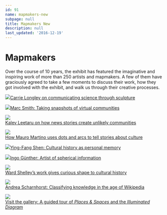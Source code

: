 ```yaml
---
id: 91
name: mapmakers-new
subpage: null
title: Mapmakers New
description: null
last_updated: '2016-12-19'
---
```

Mapmakers
=========

Over the course of 10 years, the exhibit has featured the imaginative and inspiring work of more than 250 artists and mapmakers. A few of them have graciously agreed to take a few moments to discuss their work, how they got involved with the exhibit, and walk us through their creative processes.

[![](images/mapmakers/carrie-longley-thumbnail.jpg)Carrie Longley on communicating science through sculpture](carrie-longley-interview.html)

[![](images/mapmakers/marc-smith-thumbnail.jpg)Marc Smith: Taking snapshots of virtual communities](marc-smith-interview.html)

[![](images/mapmakers/kalev-leetaru-thumbnail.jpg)  
Kalev Leetaru on how news stories create unlikely communities](kalev-leetaru-interview.html)

[![](images/mapmakers/mauro-martino-thumbnail.jpg)  
How Mauro Martino uses dots and arcs to tell stories about culture](mauro-martino-interview.html)

[![](images/mapmakers/shen-ying-fang-thumbnail.jpg)Ying-Fang Shen: Cultural history as personal memory](ying-fang-shen-interview.html)

[![](images/mapmakers/ingo-gunther-thumbnail.jpg)Ingo Günther: Artist of spherical information](ingo-gunther-interview.html)

[![](images/mapmakers/ward-shelley-thumbnail.jpg)  
Ward Shelley’s work gives curious shape to cultural history](ward-shelley-interview.html)

[![](images/mapmakers/andrea-scharnhorst-thumbnail.jpg)  
Andrea Scharnhorst: Classifying knowledge in the age of Wikipedia](andrea-scharnhorst-interview.html)

[![](images/mapmakers/exhibit-video-thumbnail.jpg)  
Visit the gallery: A guided tour of _Places & Spaces_ and the _Illuminated Diagram_](exhibit-video-interview.html)